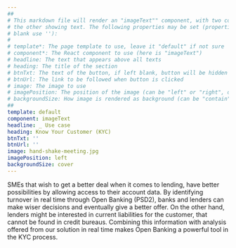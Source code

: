 ```yaml
---
##
# This markdown file will render an "imageText"" component, with two columns: one column showing an image and 
# the other showing text. The following properties may be set (properties with * are required, to leave a property 
# blank use ''):
#
# template*: The page template to use, leave it "default" if not sure
# component*: The React component to use (here is "imageText")
# headline: The text that appears above all texts
# heading: The title of the section
# btnTxt: The text of the button, if left blank, button will be hidden
# btnUrl: The link to be followed when button is clicked 
# image: The image to use
# imagePosition: The position of the image (can be "left" or "right", default is "left")
# backgroundSize: How image is rendered as background (can be "contain" or "cover", default is "cover")
##
template: default
component: imageText
headline: _ Use case
heading: Know Your Customer (KYC)
btnTxt: ''
btnUrl: ''
image: hand-shake-meeting.jpg
imagePosition: left
backgroundSize: cover
---
```


SMEs that wish to get a better deal when it comes to lending, have better possibilities by allowing access to their 
account data. By identifying turnover in real time through Open Banking (PSD2), banks and lenders can make wiser 
decisions and eventually give a better offer. On the other hand, lenders might be interested in current liabilities
for the customer, that cannot be found in credit bureaus. Combining this information with analysis offered from our 
solution in real time makes Open Banking a powerful tool in the KYC process.
